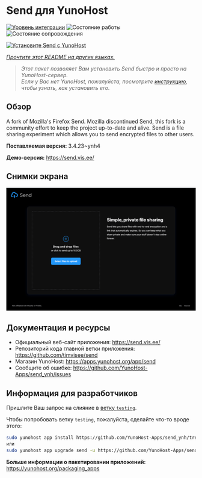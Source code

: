 <!--
Важно: этот README был автоматически сгенерирован <https://github.com/YunoHost/apps/tree/master/tools/readme_generator>
Он НЕ ДОЛЖЕН редактироваться вручную.
-->

# Send для YunoHost

[![Уровень интеграции](https://dash.yunohost.org/integration/send.svg)](https://ci-apps.yunohost.org/ci/apps/send/) ![Состояние работы](https://ci-apps.yunohost.org/ci/badges/send.status.svg) ![Состояние сопровождения](https://ci-apps.yunohost.org/ci/badges/send.maintain.svg)

[![Установите Send с YunoHost](https://install-app.yunohost.org/install-with-yunohost.svg)](https://install-app.yunohost.org/?app=send)

*[Прочтите этот README на других языках.](./ALL_README.md)*

> *Этот пакет позволяет Вам установить Send быстро и просто на YunoHost-сервер.*  
> *Если у Вас нет YunoHost, пожалуйста, посмотрите [инструкцию](https://yunohost.org/install), чтобы узнать, как установить его.*

## Обзор

A fork of Mozilla's Firefox Send. Mozilla discontinued Send, this fork is a community effort to keep the project up-to-date and alive.
Send is a file sharing experiment which allows you to send encrypted files to other users.


**Поставляемая версия:** 3.4.23~ynh4

**Демо-версия:** <https://send.vis.ee/>

## Снимки экрана

![Снимок экрана Send](./doc/screenshots/screenshot.png)

## Документация и ресурсы

- Официальный веб-сайт приложения: <https://send.vis.ee/>
- Репозиторий кода главной ветки приложения: <https://github.com/timvisee/send>
- Магазин YunoHost: <https://apps.yunohost.org/app/send>
- Сообщите об ошибке: <https://github.com/YunoHost-Apps/send_ynh/issues>

## Информация для разработчиков

Пришлите Ваш запрос на слияние в [ветку `testing`](https://github.com/YunoHost-Apps/send_ynh/tree/testing).

Чтобы попробовать ветку `testing`, пожалуйста, сделайте что-то вроде этого:

```bash
sudo yunohost app install https://github.com/YunoHost-Apps/send_ynh/tree/testing --debug
или
sudo yunohost app upgrade send -u https://github.com/YunoHost-Apps/send_ynh/tree/testing --debug
```

**Больше информации о пакетировании приложений:** <https://yunohost.org/packaging_apps>
